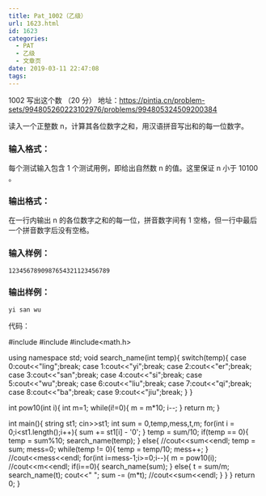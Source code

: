 ```yaml
---
title: Pat_1002（乙级）
url: 1623.html
id: 1623
categories:
  - PAT
  - 乙级
  - 文章页
date: 2019-03-11 22:47:08
tags:
---
```


1002 写出这个数 （20 分） 地址：https://pintia.cn/problem-sets/994805260223102976/problems/994805324509200384

读入一个正整数 n，计算其各位数字之和，用汉语拼音写出和的每一位数字。

### 输入格式：

每个测试输入包含 1 个测试用例，即给出自然数 n 的值。这里保证 n 小于 10​100​​。

### 输出格式：

在一行内输出 n 的各位数字之和的每一位，拼音数字间有 1 空格，但一行中最后一个拼音数字后没有空格。

### 输入样例：

    1234567890987654321123456789
    

### 输出样例：

    yi san wu

代码：

#include<iostream>
#include<string>
#include<math.h>

using namespace std;
void search_name(int temp){
    switch(temp){
        case 0:cout<<"ling";break;
        case 1:cout<<"yi";break;
        case 2:cout<<"er";break;
        case 3:cout<<"san";break;
        case 4:cout<<"si";break;
        case 5:cout<<"wu";break;
        case 6:cout<<"liu";break;
        case 7:cout<<"qi";break;
        case 8:cout<<"ba";break;
        case 9:cout<<"jiu";break;
    }
}

int pow10(int i){
    int m=1;
    while(i!=0){
        m = m*10;
        i--;
    }
    return m;
}

int main(){
    string st1;
    cin>>st1;
    int sum = 0,temp,mess,t,m;
    for(int i = 0;i<st1.length();i++){
        sum += st1\[i\] - '0';
    }
    temp = sum/10;
    if(temp == 0){
        temp = sum%10;
        search_name(temp);
    }
    else{
        //cout<<sum<<endl;
        temp = sum;
        mess=0;
        while(temp != 0){
            temp = temp/10;
            mess++;
        }
        //cout<<mess<<endl;
        for(int i=mess-1;i>=0;i--){
            m = pow10(i);
            //cout<<m<<endl;
            if(i==0){
                search_name(sum);
            }
            else{
                t = sum/m;
                search_name(t);
                cout<<" ";
                sum -= (m*t);
                //cout<<sum<<endl;
            }
        }
    }
    return 0;
}